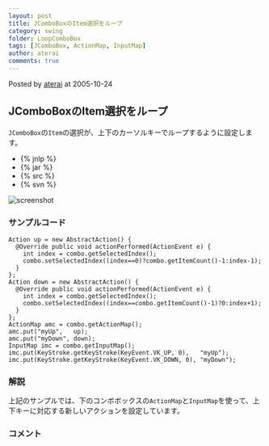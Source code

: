```yaml
---
layout: post
title: JComboBoxのItem選択をループ
category: swing
folder: LoopComboBox
tags: [JComboBox, ActionMap, InputMap]
author: aterai
comments: true
---
```


Posted by [aterai](http://terai.xrea.jp/aterai.html) at 2005-10-24

## JComboBoxのItem選択をループ
`JComboBox`の`Item`の選択が、上下のカーソルキーでループするように設定します。

- {% jnlp %}
- {% jar %}
- {% src %}
- {% svn %}

<!-- dummy comment line for breaking list -->

![screenshot](https://lh4.googleusercontent.com/_9Z4BYR88imo/TQTPicRK7pI/AAAAAAAAAeI/ApRsPHlRWe0/s800/LoopComboBox.png)

### サンプルコード
<pre class="prettyprint"><code>Action up = new AbstractAction() {
  @Override public void actionPerformed(ActionEvent e) {
    int index = combo.getSelectedIndex();
    combo.setSelectedIndex((index==0)?combo.getItemCount()-1:index-1);
  }
};
Action down = new AbstractAction() {
  @Override public void actionPerformed(ActionEvent e) {
    int index = combo.getSelectedIndex();
    combo.setSelectedIndex((index==combo.getItemCount()-1)?0:index+1);
  }
};
ActionMap amc = combo.getActionMap();
amc.put("myUp",   up);
amc.put("myDown", down);
InputMap imc = combo.getInputMap();
imc.put(KeyStroke.getKeyStroke(KeyEvent.VK_UP, 0),   "myUp");
imc.put(KeyStroke.getKeyStroke(KeyEvent.VK_DOWN, 0), "myDown");
</code></pre>

### 解説
上記のサンプルでは、下のコンボボックスの`ActionMap`と`InputMap`を使って、上下キーに対応する新しいアクションを設定しています。

### コメント
